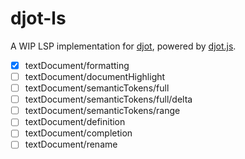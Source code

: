# djot-ls

A WIP LSP implementation for [djot](https://github.com/jgm/djot),
powered by [djot.js](https://github.com/jgm/djot.js).

- [x] textDocument/formatting
- [ ] textDocument/documentHighlight
- [ ] textDocument/semanticTokens/full
- [ ] textDocument/semanticTokens/full/delta
- [ ] textDocument/semanticTokens/range
- [ ] textDocument/definition
- [ ] textDocument/completion
- [ ] textDocument/rename
